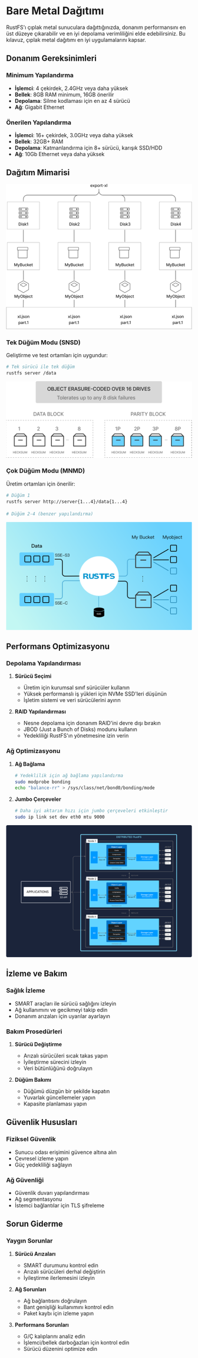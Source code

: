 # Bare Metal Dağıtımı

RustFS'ı çıplak metal sunuculara dağıttığınızda, donanım performansını en üst düzeye çıkarabilir ve en iyi depolama verimliliğini elde edebilirsiniz. Bu kılavuz, çıplak metal dağıtımı en iyi uygulamalarını kapsar.

## Donanım Gereksinimleri

### Minimum Yapılandırma

- **İşlemci**: 4 çekirdek, 2.4GHz veya daha yüksek
- **Bellek**: 8GB RAM minimum, 16GB önerilir
- **Depolama**: Silme kodlaması için en az 4 sürücü
- **Ağ**: Gigabit Ethernet

### Önerilen Yapılandırma

- **İşlemci**: 16+ çekirdek, 3.0GHz veya daha yüksek
- **Bellek**: 32GB+ RAM
- **Depolama**: Katmanlandırma için 8+ sürücü, karışık SSD/HDD
- **Ağ**: 10Gb Ethernet veya daha yüksek

## Dağıtım Mimarisi

![Çıplak Metal Mimarisi 1](./images/sec2-1.png)

### Tek Düğüm Modu (SNSD)

Geliştirme ve test ortamları için uygundur:

```bash
# Tek sürücü ile tek düğüm
rustfs server /data
```

![Çıplak Metal Mimarisi 2](./images/sec2-2.png)

### Çok Düğüm Modu (MNMD)

Üretim ortamları için önerilir:

```bash
# Düğüm 1
rustfs server http://server{1...4}/data{1...4}

# Düğüm 2-4 (benzer yapılandırma)
```

![Çıplak Metal Mimarisi 3](./images/sec2-3.png)

## Performans Optimizasyonu

### Depolama Yapılandırması

1. **Sürücü Seçimi**
   - Üretim için kurumsal sınıf sürücüler kullanın
   - Yüksek performanslı iş yükleri için NVMe SSD'leri düşünün
   - İşletim sistemi ve veri sürücülerini ayırın

2. **RAID Yapılandırması**
   - Nesne depolama için donanım RAID'ini devre dışı bırakın
   - JBOD (Just a Bunch of Disks) modunu kullanın
   - Yedekliliği RustFS'ın yönetmesine izin verin

### Ağ Optimizasyonu

1. **Ağ Bağlama**

   ```bash
   # Yedeklilik için ağ bağlama yapılandırma
   sudo modprobe bonding
   echo "balance-rr" > /sys/class/net/bond0/bonding/mode
   ```

2. **Jumbo Çerçeveler**

   ```bash
   # Daha iyi aktarım hızı için jumbo çerçeveleri etkinleştir
   sudo ip link set dev eth0 mtu 9000
   ```

![Çıplak Metal Mimarisi 4](./images/sec2-4.png)

## İzleme ve Bakım

### Sağlık İzleme

- SMART araçları ile sürücü sağlığını izleyin
- Ağ kullanımını ve gecikmeyi takip edin
- Donanım arızaları için uyarılar ayarlayın

### Bakım Prosedürleri

1. **Sürücü Değiştirme**
   - Arızalı sürücüleri sıcak takas yapın
   - İyileştirme sürecini izleyin
   - Veri bütünlüğünü doğrulayın

2. **Düğüm Bakımı**
   - Düğümü düzgün bir şekilde kapatın
   - Yuvarlak güncellemeler yapın
   - Kapasite planlaması yapın

## Güvenlik Hususları

### Fiziksel Güvenlik

- Sunucu odası erişimini güvence altına alın
- Çevresel izleme yapın
- Güç yedekliliği sağlayın

### Ağ Güvenliği

- Güvenlik duvarı yapılandırması
- Ağ segmentasyonu
- İstemci bağlantılar için TLS şifreleme

## Sorun Giderme

### Yaygın Sorunlar

1. **Sürücü Arızaları**
   - SMART durumunu kontrol edin
   - Arızalı sürücüleri derhal değiştirin
   - İyileştirme ilerlemesini izleyin

2. **Ağ Sorunları**
   - Ağ bağlantısını doğrulayın
   - Bant genişliği kullanımını kontrol edin
   - Paket kaybı için izleme yapın

3. **Performans Sorunları**
   - G/Ç kalıplarını analiz edin
   - İşlemci/bellek darboğazları için kontrol edin
   - Sürücü düzenini optimize edin